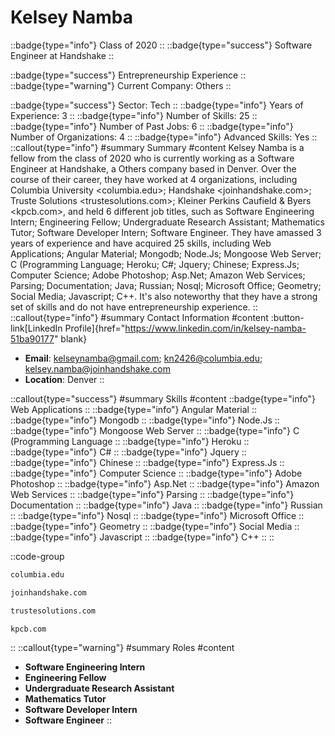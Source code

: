 # Kelsey Namba
::badge{type="info"}
Class of 2020
::
::badge{type="success"}
Software Engineer at Handshake
::

::badge{type="success"}
Entrepreneurship Experience
::
::badge{type="warning"}
Current Company: Others
::

::badge{type="success"}
Sector: Tech
::
::badge{type="info"}
Years of Experience: 3
::
::badge{type="info"}
Number of Skills: 25
::
::badge{type="info"}
Number of Past Jobs: 6
::
::badge{type="info"}
Number of Organizations: 4
::
::badge{type="info"}
Advanced Skills: Yes
::
::callout{type="info"}
#summary
Summary
#content
Kelsey Namba is a fellow from the class of 2020 who is currently working as a Software Engineer at Handshake, a Others company based in Denver. Over the course of their career, they have worked at 4 organizations, including Columbia University <columbia.edu>; Handshake <joinhandshake.com>; Truste Solutions <trustesolutions.com>; Kleiner Perkins Caufield & Byers <kpcb.com>, and held 6 different job titles, such as Software Engineering Intern; Engineering Fellow; Undergraduate Research Assistant; Mathematics Tutor; Software Developer Intern; Software Engineer. They have amassed 3 years of experience and have acquired 25 skills, including Web Applications; Angular Material; Mongodb; Node.Js; Mongoose Web Server; C (Programming Language; Heroku; C#; Jquery; Chinese; Express.Js; Computer Science; Adobe Photoshop; Asp.Net; Amazon Web Services; Parsing; Documentation; Java; Russian; Nosql; Microsoft Office; Geometry; Social Media; Javascript; C++. It's also noteworthy that they have a strong set of skills and do not have entrepreneurship experience.
::
::callout{type="info"}
#summary
Contact Information
#content
:button-link[LinkedIn Profile]{href="https://www.linkedin.com/in/kelsey-namba-51ba90177" blank}
- **Email**: kelseynamba@gmail.com; kn2426@columbia.edu; kelsey.namba@joinhandshake.com
- **Location**: Denver
::

::callout{type="success"}
#summary
Skills
#content
::badge{type="info"}
Web Applications
::
::badge{type="info"}
Angular Material
::
::badge{type="info"}
Mongodb
::
::badge{type="info"}
Node.Js
::
::badge{type="info"}
Mongoose Web Server
::
::badge{type="info"}
C (Programming Language
::
::badge{type="info"}
Heroku
::
::badge{type="info"}
C#
::
::badge{type="info"}
Jquery
::
::badge{type="info"}
Chinese
::
::badge{type="info"}
Express.Js
::
::badge{type="info"}
Computer Science
::
::badge{type="info"}
Adobe Photoshop
::
::badge{type="info"}
Asp.Net
::
::badge{type="info"}
Amazon Web Services
::
::badge{type="info"}
Parsing
::
::badge{type="info"}
Documentation
::
::badge{type="info"}
Java
::
::badge{type="info"}
Russian
::
::badge{type="info"}
Nosql
::
::badge{type="info"}
Microsoft Office
::
::badge{type="info"}
Geometry
::
::badge{type="info"}
Social Media
::
::badge{type="info"}
Javascript
::
::badge{type="info"}
C++
::
::

::code-group
```bash [Columbia University]
columbia.edu
```
```bash [Handshake]
joinhandshake.com
```
```bash [Truste Solutions]
trustesolutions.com
```
```bash [Kleiner Perkins Caufield & Byers]
kpcb.com
```
::
::callout{type="warning"}
#summary
Roles
#content
- **Software Engineering Intern**
- **Engineering Fellow**
- **Undergraduate Research Assistant**
- **Mathematics Tutor**
- **Software Developer Intern**
- **Software Engineer**
::

